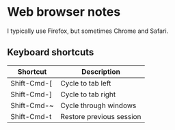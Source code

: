 # Web browser notes

I typically use Firefox, but sometimes Chrome and Safari.

## Keyboard shortcuts

| Shortcut | Description
| -------- | -----------
| Shift-Cmd-[ | Cycle to tab left
| Shift-Cmd-] | Cycle to tab right
| Shift-Cmd-~ | Cycle through windows
| Shift-Cmd-t | Restore previous session
